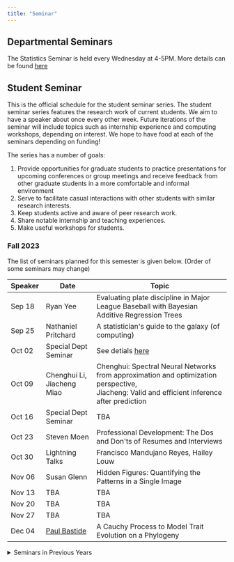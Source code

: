 ```yaml
---
title: "Seminar"
---
```


## Departmental Seminars

The Statistics Seminar is held every Wednesday at 4-5PM.
More details can be found [here](https://today.wisc.edu/events/tag/statistics%20seminars)

## Student Seminar

This is the official schedule for the student seminar series. The student seminar series features the research work of current students. We aim to have a speaker about once every other week. Future iterations of the seminar will include topics such as internship experience and computing workshops, depending on interest. We hope to have food at each of the seminars depending on funding!

The series has a number of goals:
1. Provide opportunities for graduate students to practice presentations for upcoming conferences or group meetings and receive feedback from other graduate students in a more comfortable and informal environment
2. Serve to facilitate casual interactions with other students with similar research interests.
3. Keep students active and aware of peer research work.
4. Share notable internship and teaching experiences.
5. Make useful workshops for students.


### Fall 2023

The list of seminars planned for this semester is given below. (Order of some seminars may change)

| Speaker          | Date   | Topic                                                                                                                                                    |
|------------------|--------|----------------------------------------------------------------------------------------------------------------------------------------------------------|
| Sep 18 | Ryan Yee  | Evaluating plate discipline in Major League Baseball with Bayesian Additive Regression Trees |
| Sep 25 | Nathaniel Pritchard | A statistician's guide to the galaxy (of computing)|
| Oct 02 | Special Dept Seminar | See detials [here](https://today.wisc.edu/events/view/183723) |
| Oct 09 | Chenghui Li,<br/> Jiacheng Miao | Chenghui: Spectral Neural Networks from approximation and optimization perspective,<br /> Jiacheng: Valid and efficient inference after prediction |
| Oct 16 | Special Dept Seminar | TBA |
| Oct 23 | Steven Moen | Professional Development: The Dos and Don'ts of Resumes and Interviews |
| Oct 30 | Lightning Talks | Francisco Mandujano Reyes, Hailey Louw |
| Nov 06 | Susan Glenn | Hidden Figures: Quantifying the Patterns in a Single Image |
| Nov 13 | TBA | TBA |
| Nov 20 | TBA | TBA |
| Nov 27 | TBA | TBA |
| Dec 04 | [Paul Bastide](http://pbastide.github.io/)  | A Cauchy Process to Model Trait Evolution on a Phylogeny |


<details>
<summary>Seminars in Previous Years</summary>

#### Spring 2019

| Speaker          | Date   | Topic                                                                                                                                                    |
|------------------|--------|----------------------------------------------------------------------------------------------------------------------------------------------------------|
| Ke Chen          | Feb 1  | <a href="fliers/chen_seminar_2019.pdf">Inverse Problem in Optimal Tomography</a>                                                                         |
| Gonzalo Contador | Feb 11 | <a href="fliers/Contador-Poster.pdf">Sampling a Multi-Dimensional Branching Tree</a>                                                                     |
| Ye Zheng         | Mar 29 | <a href="fliers/Zheng-March-29.pdf">Signals Recovery of Three-dimensional Chromatin Interactions: Statistical Challenges Lead to Biological Insights</a> |


#### Fall 2018

| Speaker           | Date   | Topic                                                                                                                                                            |
|-------------------|--------|------------------------------------------------------------------------------------------------------------------------------------------------------------------|
| Jake Maronge      | Nov 2  | <a href="fliers/maronge_seminar_2018.pdf">Making Websites with R</a>                                                                                             |
| Thevaa Chandereng | Nov 9  | <a href="fliers/chandereng_seminar_2018.pdf">Adaptive Bayesian Clinical Trial for Incorporating  Historical Data and Early Stopping for Success and Futility</a> |
| Yuhua Zhu         | Nov 16 | <a href="fliers/zhu_seminar_2018.pdf">A PDE Perspective of Stochastic Gradient Descent in Deep Learning</a>                                                      |
| Alex Hayes        | Nov 30 | <a href="fliers/hayes_seminar_2018.pdf">Solving the model representation problem with broom</a>                                                                  |
| Stephen Berg      | Dec 7  | <a href="fliers/berg_seminar_2018.pdf">Workshop on using Rcpp to write an R package</a> (<a href="workshops/berg/materials.zip">materials</a>)                   |

#### Spring 2018

| Speaker            | Date   | Topic                                                                                                                                                |
|--------------------|--------|------------------------------------------------------------------------------------------------------------------------------------------------------|
| Muxuan Liang       | Mar 2  | <a href="fliers/muxuan_seminar_2018.pdf">A Semiparametric Approach to Model Effect Modification</a>                                                  |
| Cora Allen-Coleman | Mar 9  | <a href="fliers/cora_seminar_2018.pdf">Ranking Methods</a>                                                                                           |
| Katie Gold         | Mar 23 | <a href="fliers/katie_seminar_2018.pdf">Hyperspectral reflectance-based predictive models for early disease detection</a>                            |
| Fred Boehm         | Apr 6  | <a href="fliers/fred_seminar_2018.pdf">Statistical Methods in Systems Genetics Studies</a>                                                           |
| Xiaowu Dai         | Apr 20 | <a href="fliers/xiaowu_seminar_2018.pdf">Optimal Nonparametric Estimation with Derivatives</a>                                                       |
| Ting Ye            | May 4  | <a href="fliers/ting_seminar_2018.pdf">A Robust Approach to Sample Size Calculation in Cancer Immunotherapy Trials with Delayed Treatment Effect</a> |

</details>
